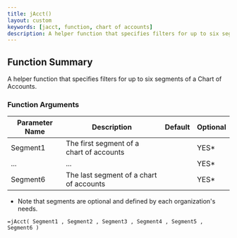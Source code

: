 ```yaml
---
title: jAcct()
layout: custom
keywords: [jacct, function, chart of accounts]
description: A helper function that specifies filters for up to six segments of a Chart of Accounts  
---
```

##  Function Summary 

A helper function that specifies filters for up to six segments of a Chart of Accounts. 

###  Function Arguments   
  
| Parameter Name | Description                              | Default | Optional |
|----------------|------------------------------------------|---------|----------|
| Segment1       | The first segment of a chart of accounts |         | YES*     |
| ...            | ...                                      |         | YES*     |
| Segment6       | The last segment of a chart of accounts  |         | YES*     |

* Note that segments are optional and defined by each organization's needs. 


```Excel
=jAcct( Segment1 , Segment2 , Segment3 , Segment4 , Segment5 , Segment6 )
```

